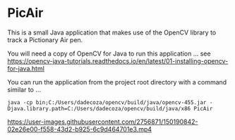 # PicAir

This is a small Java application that makes use of the OpenCV library to track a Pictionary Air pen.

You will need a copy of OpenCV for Java to run this application ... see https://opencv-java-tutorials.readthedocs.io/en/latest/01-installing-opencv-for-java.html 

You can run the application from the project root directory with a command similar to ...

```console
java -cp bin;C:/Users/dadecoza/opencv/build/java/opencv-455.jar -Djava.library.path=C:/Users/dadecoza/opencv/build/java/x86 PicAir
```



https://user-images.githubusercontent.com/2756871/150190842-02e26e00-f558-43d2-b925-6c9d464701e3.mp4

